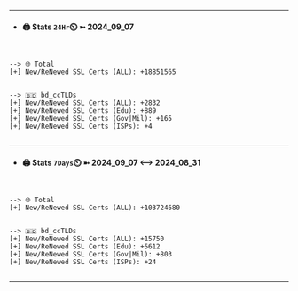 

---
- #### 🖨️ **Stats** `24Hr`⏲️ ➼ 2024_09_07
```console


--> 🌐 Total
[+] New/ReNewed SSL Certs (ALL): +18851565


--> 🇧🇩 bd_ccTLDs
[+] New/ReNewed SSL Certs (ALL): +2832
[+] New/ReNewed SSL Certs (Edu): +889
[+] New/ReNewed SSL Certs (Gov|Mil): +165
[+] New/ReNewed SSL Certs (ISPs): +4


```

---
- #### 🖨️ **Stats** `7Days`⏲️ ➼ 2024_09_07 <--> 2024_08_31
```console


--> 🌐 Total
[+] New/ReNewed SSL Certs (ALL): +103724680


--> 🇧🇩 bd_ccTLDs
[+] New/ReNewed SSL Certs (ALL): +15750
[+] New/ReNewed SSL Certs (Edu): +5612
[+] New/ReNewed SSL Certs (Gov|Mil): +803
[+] New/ReNewed SSL Certs (ISPs): +24


```

---

